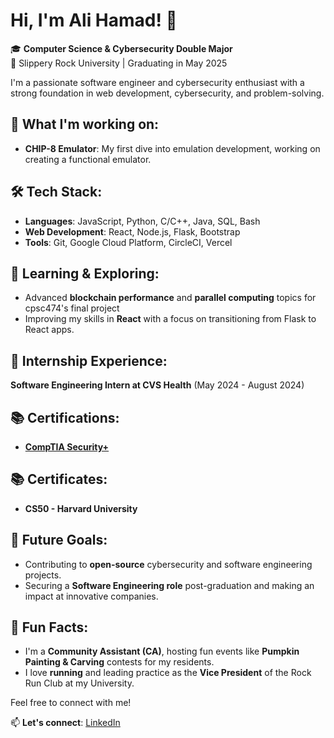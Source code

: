 # Hi, I'm Ali Hamad! 👋

🎓 **Computer Science & Cybersecurity Double Major**  
📍 Slippery Rock University | Graduating in May 2025

I'm a passionate software engineer and cybersecurity enthusiast with a strong foundation in web development, cybersecurity, and problem-solving.

## 🔭 What I'm working on:
- **CHIP-8 Emulator**: My first dive into emulation development, working on creating a functional emulator.

## 🛠️ Tech Stack:
- **Languages**: JavaScript, Python, C/C++, Java, SQL, Bash
- **Web Development**: React, Node.js, Flask, Bootstrap
- **Tools**: Git, Google Cloud Platform, CircleCI, Vercel

## 🌱 Learning & Exploring:
- Advanced **blockchain performance** and **parallel computing** topics for cpsc474's final project
- Improving my skills in **React** with a focus on transitioning from Flask to React apps.

## 💼 Internship Experience:
**Software Engineering Intern at CVS Health** (May 2024 - August 2024)  

## 📚 Certifications:
- [**CompTIA Security+**](./security+_certificate.pdf)

## 📚 Certificates:
- **CS50 - Harvard University**

## 🚀 Future Goals:
- Contributing to **open-source** cybersecurity and software engineering projects.
- Securing a **Software Engineering role** post-graduation and making an impact at innovative companies.

## 🌟 Fun Facts:
- I'm a **Community Assistant (CA)**, hosting fun events like **Pumpkin Painting & Carving** contests for my residents.
- I love **running** and leading practice as the **Vice President** of the Rock Run Club at my University.

Feel free to connect with me!

📫 **Let's connect**: [LinkedIn](https://www.linkedin.com/in/ah410/)
